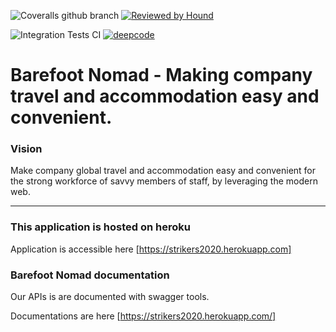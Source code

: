 ![Coveralls github branch](https://img.shields.io/coveralls/github/atlp-rwanda/tech-strikers-bn-backend/Develop)
[![Reviewed by Hound](https://img.shields.io/badge/Reviewed_by-Hound-8E64B0.svg)](https://houndci.com)

![Integration Tests CI](https://github.com/atlp-rwanda/tech-strikers-bn-backend/workflows/Integration%20Tests%20CI/badge.svg)
[![deepcode](https://www.deepcode.ai/api/gh/badge?key=eyJhbGciOiJIUzI1NiIsInR5cCI6IkpXVCJ9.eyJwbGF0Zm9ybTEiOiJnaCIsIm93bmVyMSI6ImF0bHAtcndhbmRhIiwicmVwbzEiOiJ0ZWNoLXN0cmlrZXJzLWJuLWJhY2tlbmQiLCJpbmNsdWRlTGludCI6ZmFsc2UsImF1dGhvcklkIjoyNTI0MywiaWF0IjoxNjA2OTgzOTE2fQ.0tcQwDOsiXXGZIMTKONKpARhvCrVX6_UHgSdV25YWm0)](https://www.deepcode.ai/app/gh/atlp-rwanda/tech-strikers-bn-backend/_/dashboard?utm_content=gh%2Fatlp-rwanda%2Ftech-strikers-bn-backend)

Barefoot Nomad - Making company travel and accommodation easy and convenient.
=======

### Vision
Make company global travel and accommodation easy and convenient for the strong workforce of savvy members of staff, by leveraging the modern web.

---

### This application is hosted on heroku
Application is accessible here [https://strikers2020.herokuapp.com]

### Barefoot Nomad documentation
Our APIs is are documented with swagger tools.

Documentations are here [https://strikers2020.herokuapp.com/]